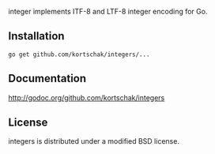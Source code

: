 integer implements ITF-8 and LTF-8 integer encoding for Go.

## Installation

`go get github.com/kortschak/integers/...`

## Documentation

http://godoc.org/github.com/kortschak/integers

## License

integers is distributed under a modified BSD license.


